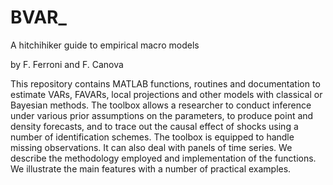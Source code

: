 # BVAR_
 
A hitchihiker guide to empirical macro models

by F. Ferroni and F. Canova

This repository contains  MATLAB functions, routines and documentation to estimate VARs, FAVARs, local projections and other models with classical or Bayesian methods. The toolbox allows a researcher to conduct inference under various prior assumptions on the parameters, to produce point and density forecasts, and to trace out the causal effect of shocks using a number of identification schemes. The toolbox is equipped to handle missing observations. It can also deal with panels of time series. We describe the methodology employed and implementation of the functions. We illustrate the main features with a number of practical examples.

